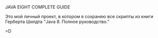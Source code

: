 JAVA EIGHT COMPLETE GUIDE

Это мой личный проект, в котором я сохраняю все скрипты из книги Герберта Шилдта "Java 8. Полное руководство."





=D
